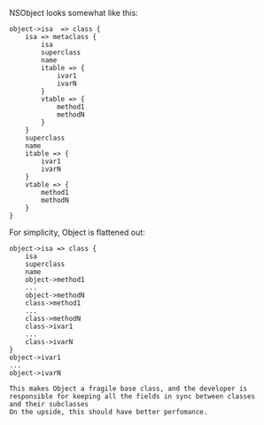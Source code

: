 NSObject looks somewhat like this:


    object->isa  => class {
        isa => metaclass {
            isa	
            superclass
            name
            itable => {
                ivar1
                ivarN
            }
            vtable => {
                method1
                methodN
            }
        }
        superclass
        name
        itable => {
            ivar1
            ivarN
        }
        vtable => {
            method1
            methodN
        }
    }
    
For simplicity, Object is flattened out:

    object->isa => class {
        isa	
        superclass
        name
        object->method1
        ...
        object->methodN
        class->method1
        ...
        class->methodN
        class->ivar1
        ...
        class->ivarN
    }
    object->ivar1
    ...
    object->ivarN

    This makes Object a fragile base class, and the developer is 
    responsible for keeping all the fields in sync between classes
    and their subclasses
    On the upside, this should have better perfomance.


